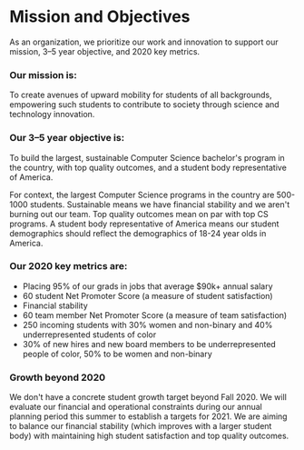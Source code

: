 # Mission and Objectives

As an organization, we prioritize our work and innovation to support our mission, 3–5 year objective, and 2020 key metrics.

### Our mission is:
To create avenues of upward mobility for students of all backgrounds, empowering such students to contribute to society through science and technology innovation.

### Our 3–5 year objective is:
To build the largest, sustainable Computer Science bachelor's program in the country, with top quality outcomes, and a student body representative of America.

For context, the largest Computer Science programs in the country are 500-1000 students. Sustainable means we have financial stability and we aren't burning out our team. Top quality outcomes mean on par with top CS programs. A student body representative of America means our student demographics should reflect the demographics of 18-24 year olds in America.

### Our 2020 key metrics are:
- Placing 95% of our grads in jobs that average $90k+ annual salary
- 60 student Net Promoter Score (a measure of student satisfaction)
- Financial stability
- 60 team member Net Promoter Score (a measure of team satisfaction)
- 250 incoming students with 30% women and non-binary and 40% underrepresented students of color
- 30% of new hires and new board members to be underrepresented people of color, 50% to be women and non-binary

### Growth beyond 2020
We don't have a concrete student growth target beyond Fall 2020. We will evaluate our financial and operational constraints during our annual planning period this summer to establish a targets for 2021. We are aiming to balance our financial stability (which improves with a larger student body) with maintaining high student satisfaction and top quality outcomes.
